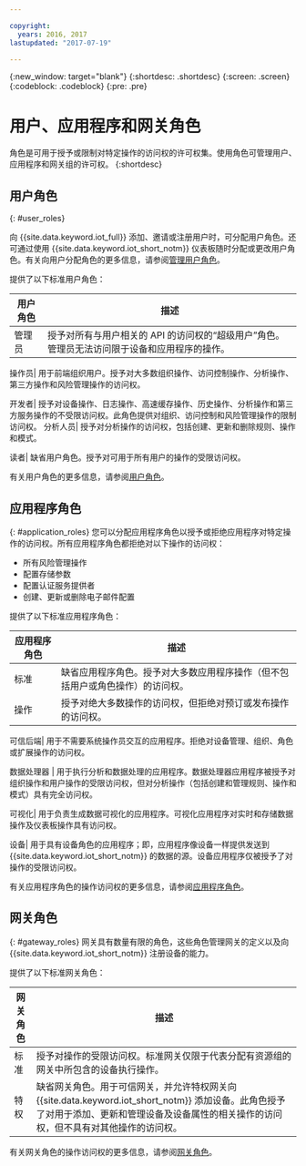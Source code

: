 ```yaml
---

copyright:
  years: 2016, 2017
lastupdated: "2017-07-19"

---
```


{:new_window: target="blank"}
{:shortdesc: .shortdesc}
{:screen: .screen}
{:codeblock: .codeblock}
{:pre: .pre}

# 用户、应用程序和网关角色

角色是可用于授予或限制对特定操作的访问权的许可权集。使用角色可管理用户、应用程序和网关组的许可权。
{:shortdesc}

## 用户角色
{: #user_roles}

向 {{site.data.keyword.iot_full}} 添加、邀请或注册用户时，可分配用户角色。还可通过使用 {{site.data.keyword.iot_short_notm}} 仪表板随时分配或更改用户角色。有关向用户分配角色的更多信息，请参阅[管理用户角色](managing_user_roles.html)。

提供了以下标准用户角色：

用户角色| 描述
------------- | -------------
管理员| 授予对所有与用户相关的 API 的访问权的“超级用户”角色。管理员无法访问限于设备和应用程序的操作。

操作员| 用于前端组织用户。授予对大多数组织操作、访问控制操作、分析操作、第三方操作和风险管理操作的访问权。

开发者| 授予对设备操作、日志操作、高速缓存操作、历史操作、分析操作和第三方服务操作的不受限访问权。此角色提供对组织、访问控制和风险管理操作的限制访问权。
分析人员| 授予对分析操作的访问权，包括创建、更新和删除规则、操作和模式。

读者| 缺省用户角色。授予对可用于所有用户的操作的受限访问权。



有关用户角色的更多信息，请参阅[用户角色](reference/roles_access.html)。

## 应用程序角色
{: #application_roles}
您可以分配应用程序角色以授予或拒绝应用程序对特定操作的访问权。所有应用程序角色都拒绝对以下操作的访问权：

- 所有风险管理操作
- 配置存储参数
- 配置认证服务提供者
- 创建、更新或删除电子邮件配置

提供了以下标准应用程序角色：

应用程序角色| 描述
------------- | -------------
标准| 缺省应用程序角色。授予对大多数应用程序操作（但不包括用户或角色操作）的访问权。
操作| 授予对绝大多数操作的访问权，但拒绝对预订或发布操作的访问权。

可信后端| 用于不需要系统操作员交互的应用程序。拒绝对设备管理、组织、角色或扩展操作的访问权。

数据处理器
| 用于执行分析和数据处理的应用程序。数据处理器应用程序被授予对组织操作和用户操作的受限访问权，但对分析操作（包括创建和管理规则、操作和模式）具有完全访问权。

可视化| 用于负责生成数据可视化的应用程序。可视化应用程序对实时和存储数据操作及仪表板操作具有访问权。

设备| 用于具有设备角色的应用程序；即，应用程序像设备一样提供发送到 {{site.data.keyword.iot_short_notm}} 的数据的源。设备应用程序仅被授予了对操作的受限访问权。


有关应用程序角色的操作访问权的更多信息，请参阅[应用程序角色](reference/app_roles_access.html)。

## 网关角色
{: #gateway_roles}
网关具有数量有限的角色，这些角色管理网关的定义以及向 {{site.data.keyword.iot_short_notm}} 注册设备的能力。

提供了以下标准网关角色：

网关角色| 描述
------------- | -------------
标准| 授予对操作的受限访问权。标准网关仅限于代表分配有资源组的网关中所包含的设备执行操作。
特权| 缺省网关角色。用于可信网关，并允许特权网关向 {{site.data.keyword.iot_short_notm}} 添加设备。此角色授予了对用于添加、更新和管理设备及设备属性的相关操作的访问权，但不具有对其他操作的访问权。

有关网关角色的操作访问权的更多信息，请参阅[网关角色](reference/gateway_roles_access.html)。
